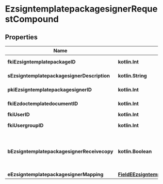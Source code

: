 
# EzsigntemplatepackagesignerRequestCompound

## Properties
| Name | Type | Description | Notes |
| ------------ | ------------- | ------------- | ------------- |
| **fkiEzsigntemplatepackageID** | **kotlin.Int** | The unique ID of the Ezsigntemplatepackage |  |
| **sEzsigntemplatepackagesignerDescription** | **kotlin.String** | The description of the Ezsigntemplatepackagesigner |  |
| **pkiEzsigntemplatepackagesignerID** | **kotlin.Int** | The unique ID of the Ezsigntemplatepackagesigner |  [optional] |
| **fkiEzdoctemplatedocumentID** | **kotlin.Int** | The unique ID of the Ezdoctemplatedocument |  [optional] |
| **fkiUserID** | **kotlin.Int** | The unique ID of the User |  [optional] |
| **fkiUsergroupID** | **kotlin.Int** | The unique ID of the Usergroup |  [optional] |
| **bEzsigntemplatepackagesignerReceivecopy** | **kotlin.Boolean** | If this flag is true. The signatory will receive a copy of every signed Ezsigndocument even if it ain&#39;t required to sign the document. |  [optional] |
| **eEzsigntemplatepackagesignerMapping** | [**FieldEEzsigntemplatepackagesignerMapping**](FieldEEzsigntemplatepackagesignerMapping.md) |  |  [optional] |



